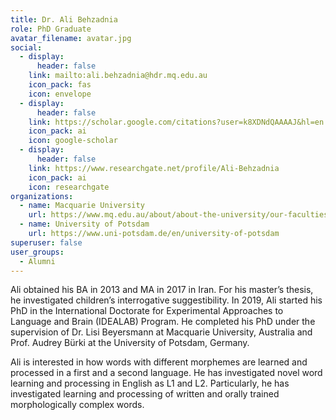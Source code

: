 ```yaml
---
title: Dr. Ali Behzadnia
role: PhD Graduate
avatar_filename: avatar.jpg
social:
  - display:
      header: false
    link: mailto:ali.behzadnia@hdr.mq.edu.au
    icon_pack: fas
    icon: envelope
  - display:
      header: false
    link: https://scholar.google.com/citations?user=k8XDNdQAAAAJ&hl=en
    icon_pack: ai
    icon: google-scholar
  - display:
      header: false
    link: https://www.researchgate.net/profile/Ali-Behzadnia
    icon_pack: ai
    icon: researchgate
organizations:
  - name: Macquarie University
    url: https://www.mq.edu.au/about/about-the-university/our-faculties/medicine-and-health-sciences/departments-and-centres/school-of-psychological-sciences
  - name: University of Potsdam
    url: https://www.uni-potsdam.de/en/university-of-potsdam
superuser: false
user_groups:
  - Alumni
---
```

Ali obtained his BA in 2013 and MA in 2017 in Iran. For his master’s thesis, he investigated children’s interrogative suggestibility. In 2019, Ali started his PhD in the International Doctorate for Experimental Approaches to Language and Brain (IDEALAB) Program. He completed his PhD under the supervision of Dr. Lisi Beyersmann at Macquarie University, Australia and Prof. Audrey Bürki at the University of Potsdam, Germany. 

Ali is interested in how words with different morphemes are learned and processed in a first and a second language. He has investigated novel word learning and processing in English as L1 and L2. Particularly, he has investigated learning and processing of written and orally trained morphologically complex words.